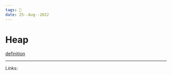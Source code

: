 ```yaml
---
tags: 🌱
date: 25--Aug--2022
---
```


# Heap

[definition](https://youtu.be/HqPJF2L5h9U?t=1074)

---
Links: 